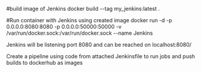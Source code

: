 #build image of Jenkins
docker build --tag my_jenkins:latest .

#Run container with Jenkins using created image
docker run -d -p 0.0.0.0:8080:8080 -p 0.0.0.0:50000:50000  -v /var/run/docker.sock:/var/run/docker.sock --name Jenkins <image name>

Jenkins will be listening port 8080 and can be reached on localhost:8080/

Create a pipeline using code from attached Jenkinsfile to run jobs and push builds to dockerhub as images
